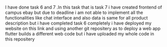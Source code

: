 I have done task 6 and 7 .In this task that is task 7 i have created frontend of campus ebay but due to deadline i am not able to implement all the functionalities like chat interface and also data is same for all product description but i have completed task 6 completely i have deployed my website on this link and using another git repositery as to deploy a web app flutter builds a different web code but i have uploaded my whole code in this repositery
